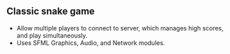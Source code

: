 <h2>Classic snake game</h2>
<ul>
  <li>Allow multiple players to connect to server, which manages high scores, and play
simultaneously.</li>
  <li>Uses SFML Graphics, Audio, and Network modules.</li>
</ul>
